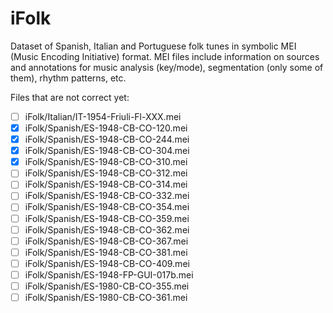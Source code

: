 # iFolk

Dataset of Spanish, Italian and Portuguese folk tunes in symbolic MEI (Music Encoding Initiative) format. MEI files include information on sources and annotations for music analysis (key/mode), segmentation (only some of them), rhythm patterns, etc.


Files that are not correct yet:
- [ ] iFolk/Italian/IT-1954-Friuli-Fl-XXX.mei
- [x] iFolk/Spanish/ES-1948-CB-CO-120.mei 
- [x] iFolk/Spanish/ES-1948-CB-CO-244.mei 
- [x] iFolk/Spanish/ES-1948-CB-CO-304.mei 
- [x] iFolk/Spanish/ES-1948-CB-CO-310.mei 
- [ ] iFolk/Spanish/ES-1948-CB-CO-312.mei 
- [ ] iFolk/Spanish/ES-1948-CB-CO-314.mei 
- [ ] iFolk/Spanish/ES-1948-CB-CO-332.mei 
- [ ] iFolk/Spanish/ES-1948-CB-CO-354.mei 
- [ ] iFolk/Spanish/ES-1948-CB-CO-359.mei 
- [ ] iFolk/Spanish/ES-1948-CB-CO-362.mei 
- [ ] iFolk/Spanish/ES-1948-CB-CO-367.mei 
- [ ] iFolk/Spanish/ES-1948-CB-CO-381.mei 
- [ ] iFolk/Spanish/ES-1948-CB-CO-409.mei 
- [ ] iFolk/Spanish/ES-1948-FP-GUI-017b.mei 
- [ ] iFolk/Spanish/ES-1980-CB-CO-355.mei 
- [ ] iFolk/Spanish/ES-1980-CB-CO-361.mei 
